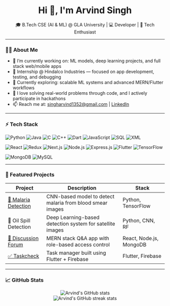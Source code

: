 <h1 align="center">Hi 👋, I'm Arvind Singh</h1>
<p align="center">
  🎓 B.Tech CSE (AI & ML) @ GLA University | 💻 Developer | 🚀 Tech Enthusiast
</p>

---

### 👨‍💻 About Me

- 🔭 I’m currently working on: ML models, deep learning projects, and full stack web/mobile apps  
- 💼 Internship @ Hindalco Industries — focused on app development, testing, and debugging  
- 🌱 Currently exploring: scalable ML systems and advanced MERN/Flutter workflows  
- 🧠 I love solving real-world problems through code, and I actively participate in hackathons  
- 📫 Reach me at: [singharvind1352@gmail.com](mailto:singharvind1352@gmail.com) | [LinkedIn](https://linkedin.com/in/arvind-singh-881b02219)

---

### ⚡ Tech Stack

<!-- Languages -->
![Python](https://img.shields.io/badge/Python-3776AB?style=for-the-badge&logo=python&logoColor=white)
![Java](https://img.shields.io/badge/Java-007396?style=for-the-badge&logo=java&logoColor=white)
![C](https://img.shields.io/badge/C-00599C?style=for-the-badge&logo=c&logoColor=white)
![C++](https://img.shields.io/badge/C++-00599C?style=for-the-badge&logo=c%2B%2B&logoColor=white)
![Dart](https://img.shields.io/badge/Dart-0175C2?style=for-the-badge&logo=dart&logoColor=white)
![JavaScript](https://img.shields.io/badge/JavaScript-F7DF1E?style=for-the-badge&logo=javascript&logoColor=black)
![SQL](https://img.shields.io/badge/SQL-4479A1?style=for-the-badge&logo=postgresql&logoColor=white)
![XML](https://img.shields.io/badge/XML-EF652A?style=for-the-badge&logo=xml&logoColor=white)

<!-- Frameworks & Libraries -->
![React](https://img.shields.io/badge/React-20232A?style=for-the-badge&logo=react&logoColor=61DAFB)
![Redux](https://img.shields.io/badge/Redux-593D88?style=for-the-badge&logo=redux&logoColor=white)
![Next.js](https://img.shields.io/badge/Next.js-000000?style=for-the-badge&logo=nextdotjs&logoColor=white)
![Node.js](https://img.shields.io/badge/Node.js-339933?style=for-the-badge&logo=nodedotjs&logoColor=white)
![Express.js](https://img.shields.io/badge/Express.js-000000?style=for-the-badge&logo=express&logoColor=white)
![Flutter](https://img.shields.io/badge/Flutter-02569B?style=for-the-badge&logo=flutter&logoColor=white)
![TensorFlow](https://img.shields.io/badge/TensorFlow-FF6F00?style=for-the-badge&logo=tensorflow&logoColor=white)

<!-- Databases -->
![MongoDB](https://img.shields.io/badge/MongoDB-4EA94B?style=for-the-badge&logo=mongodb&logoColor=white)
![MySQL](https://img.shields.io/badge/MySQL-00758F?style=for-the-badge&logo=mysql&logoColor=white)

---

### 🚀 Featured Projects

| Project | Description | Stack |
|--------|-------------|-------|
| [🧪 Malaria Detection](https://github.com/Arvind13s/Malaria-Detection-Using-CNN) | CNN-based model to detect malaria from blood smear images | Python, TensorFlow |
| 🌊 Oil Spill Detection | Deep Learning-based detection system for satellite images | Python, CNN, RF |
| [💬 Discussion Forum](https://github.com/Arvind13s) | MERN stack Q&A app with role-based access control | React, Node.js, MongoDB |
| [✅ Taskcheck](https://github.com/Arvind13s/Taskcheck) | Task manager built using Flutter + Firebase | Flutter, Firebase |

---

### 📈 GitHub Stats

<p align="center">
  <img src="https://github-readme-stats.vercel.app/api?username=Arvind13s&show_icons=true&theme=tokyonight" alt="Arvind's GitHub stats" />
  <br />
  <img src="https://github-readme-streak-stats.herokuapp.com/?user=Arvind13s&theme=tokyonight" alt="Arvind's GitHub streak stats" />
</p>
